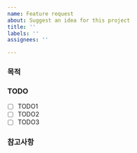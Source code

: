 ```yaml
---
name: Feature request
about: Suggest an idea for this project
title: ''
labels: ''
assignees: ''

---
```


### 목적


### TODO
- [ ] TODO1
- [ ] TODO2
- [ ] TODO3

### 참고사항
